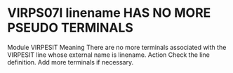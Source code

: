 # VIRPS07I linename HAS NO MORE PSEUDO TERMINALS
Module
    VIRPESIT
Meaning
    There are no more terminals associated with the VIRPESIT line whose external name is linename.
Action
    Check the line definition. Add more terminals if necessary.
